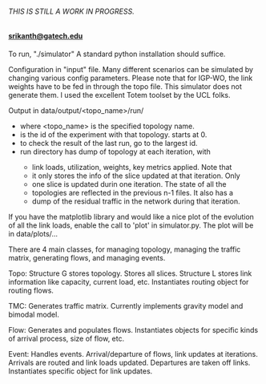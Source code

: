 ###### THIS IS STILL A WORK IN PROGRESS. 
#### srikanth@gatech.edu

To run, "./simulator"
A standard python installation should suffice.

Configuration in "input" file. Many different scenarios can
be simulated by changing various config parameters. Please note
that for IGP-WO, the link weights have to be fed in through the 
topo file. This simulator does not generate them. I used the
excellent Totem toolset by the UCL folks.

Output in data/output/<topo_name>/run<id>/
  - where <topo_name> is the specified topology name.
  - <id> is the id of the experiment with that topology. starts at 0.
  - to check the result of the last run, go to the largest id.
  - run<id> directory has dump of topology at each iteration, with
    - link loads, utilization, weights, key metrics applied. Note that
    - it only stores the info of the slice updated at that iteration. Only
    - one slice is updated durin one iteration. The state of all the
    - topologies are reflected in the previous n-1 files. It also has a
    - dump of the residual traffic in the network during that iteration.

If you have the matplotlib library and would like a nice plot of the
evolution of all the link loads, enable the call to 'plot' in simulator.py.
The plot will be in data/plots/...

There are 4 main classes, for managing topology, managing the traffic matrix,
generating flows, and managing events.

Topo:
  Structure G stores topology. Stores all slices. 
  Structure L stores link information like capacity, current load, etc.
  Instantiates routing object for routing flows.
  
TMC:
  Generates traffic matrix. Currently implements gravity model and bimodal model.

Flow:
  Generates and populates flows. Instantiates objects for specific kinds of 
  arrival process, size of flow, etc.

Event:
  Handles events. Arrival/departure of flows, link updates at iterations. 
  Arrivals are routed and link loads updated. Departures are taken off links.
  Instantiates specific object for link updates.
   
